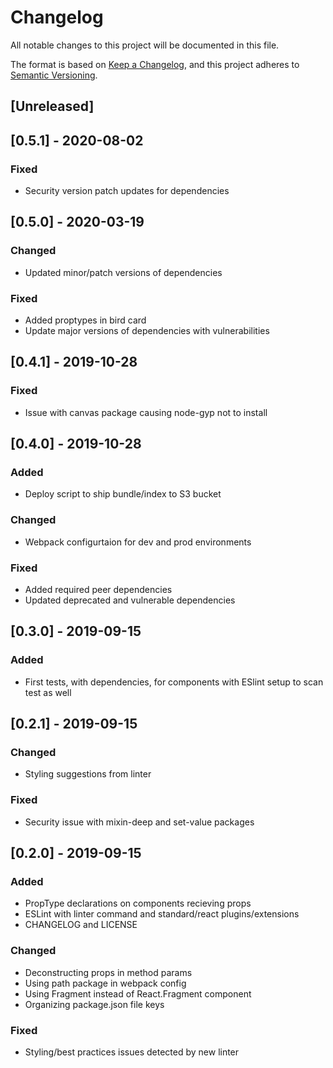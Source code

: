 # Changelog
All notable changes to this project will be documented in this file.

The format is based on [Keep a Changelog](https://keepachangelog.com/en/1.0.0/),
and this project adheres to [Semantic Versioning](https://semver.org/spec/v2.0.0.html).

## [Unreleased]

## [0.5.1] - 2020-08-02
### Fixed
- Security version patch updates for dependencies

## [0.5.0] - 2020-03-19
### Changed
- Updated minor/patch versions of dependencies

### Fixed
- Added proptypes in bird card
- Update major versions of dependencies with vulnerabilities

## [0.4.1] - 2019-10-28
### Fixed
- Issue with canvas package causing node-gyp not to install

## [0.4.0] - 2019-10-28
### Added
- Deploy script to ship bundle/index to S3 bucket

### Changed
- Webpack configurtaion for dev and prod environments

### Fixed
- Added required peer dependencies
- Updated deprecated and vulnerable dependencies

## [0.3.0] - 2019-09-15
### Added
- First tests, with dependencies, for components with ESlint setup to scan test as well

## [0.2.1] - 2019-09-15
### Changed
- Styling suggestions from linter

### Fixed
- Security issue with mixin-deep and set-value packages

## [0.2.0] - 2019-09-15
### Added
- PropType declarations on components recieving props
- ESLint with linter command and standard/react plugins/extensions
- CHANGELOG and LICENSE

### Changed
- Deconstructing props in method params
- Using path package in webpack config
- Using Fragment instead of React.Fragment component
- Organizing package.json file keys

### Fixed
- Styling/best practices issues detected by new linter
